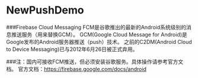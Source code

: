 # NewPushDemo
###Firebase Cloud Messaging
FCM是谷歌推出的最新的Android系统级别的消息推送服务（用来替换GCM）。
GCM(Google Cloud Message for Android)是Google发布的Android服务器推送（push）技术。
之前的C2DM(Android Cloud to Device Messaging)已与2012年6月26日被正式弃用。

###注：国内可接收FCM推送，但必须安装谷歌服务。具体操作请参考官方文档。
官方文档：https://firebase.google.com/docs/android
